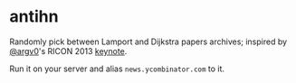 antihn
======

Randomly pick between Lamport and Dijkstra papers archives; inspired by [@argv0](http://www.twitter.com/argv0)'s RICON 2013 [keynote](https://speakerdeck.com/argv0/lessons-learned-and-questions-raised-from-building-distributed-systems).

Run it on your server and alias `news.ycombinator.com` to it. 

<!-- or just use http://antihn.knoxpy.org/ -->

